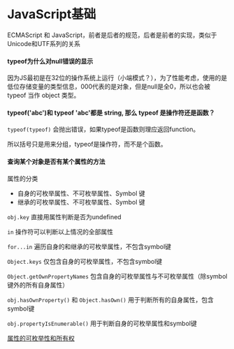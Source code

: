 # JavaScript基础

ECMAScript 和 JavaScript，前者是后者的规范，后者是前者的实现，类似于Unicode和UTF系列的关系

#### typeof为什么对null错误的显示

因为JS最初是在32位的操作系统上运行（小端模式？），为了性能考虑，使用的是低位存储变量的类型信息，000代表的是对象，但是null是全0，所以也会被 typeof 当作 object 类型。

#### typeof('abc')和 typeof 'abc'都是 string, 那么 typeof 是操作符还是函数？

`typeof(typeof)` 会抛出错误，如果typeof是函数则理应返回function。

所以括号只是用来分组，typeof是操作符，而不是个函数。

#### 查询某个对象是否有某个属性的方法

属性的分类

- 自身的可枚举属性、不可枚举属性、Symbol 键
- 继承的可枚举属性、不可枚举属性、Symbol 键

`obj.key` 直接用属性判断是否为undefined

`in` 操作符可以判断以上情况的全部属性

`for...in` 遍历自身的和继承的可枚举属性，不包含symbol键

`Object.keys` 仅包含自身的可枚举属性，不包含symbol键

`Object.getOwnPropertyNames` 包含自身的可枚举属性与不可枚举属性（除symbol键外的所有自身属性）

`obj.hasOwnProperty()` 和 `Object.hasOwn()` 用于判断所有的自身属性，包含symbol键

`obj.propertyIsEnumerable()` 用于判断自身的可枚举属性和symbol键

[属性的可枚举性和所有权](https://developer.mozilla.org/zh-CN/docs/Web/JavaScript/Enumerability_and_ownership_of_properties#%E7%BB%9F%E8%AE%A1%E8%A1%A8)

